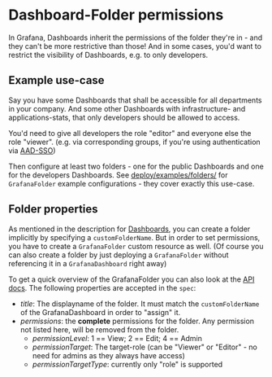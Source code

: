 # Dashboard-Folder permissions

In Grafana, Dashboards inherit the permissions of the folder they're in - and they can't be more restrictive than those!
And in some cases, you'd want to restrict the visibility of Dashboards, e.g. to only developers.

## Example use-case

Say you have some Dashboards that shall be accessible for all departments in your company.
And some other Dashboards with infrastructure- and applications-stats, that only developers should be allowed to access.

You'd need to give all developers the role "editor" and everyone else the role "viewer".
(e.g. via corresponding groups, if you're using authentication via
[AAD-SSO](https://grafana.com/docs/grafana/latest/setup-grafana/configure-security/configure-authentication/azuread/))

Then configure at least two folders - one for the public Dashboards and one for the developers Dashboards.
See [deploy/examples/folders/](../deploy/examples/folders/) for `GrafanaFolder` example configurations - they cover exactly this use-case.

## Folder properties

As mentioned in the description for [Dashboards](./dashboards.md), you can create a folder implicitly by specifying a `customFolderName`.
But in order to set permissions, you have to create a `GrafanaFolder` custom resource as well.
(Of course you can also create a folder by just deploying a `GrafanaFolder` without referencing it in a `GrafanaDashboard` right away)

To get a quick overview of the GrafanaFolder you can also look at the [API docs](api.md).
The following properties are accepted in the `spec`:

* *title*: The displayname of the folder. It must match the `customFolderName` of the GrafanaDashboard in order to "assign" it.
* *permissions*: the __complete__ permissions for the folder. Any permission not listed here, will be removed from the folder.
  * *permissionLevel*: 1 == View; 2 == Edit; 4 == Admin
  * *permissionTarget*: The target-role (can be "Viewer" or "Editor" - no need for admins as they always have access)
  * *permissionTargetType*: currently only "role" is supported
